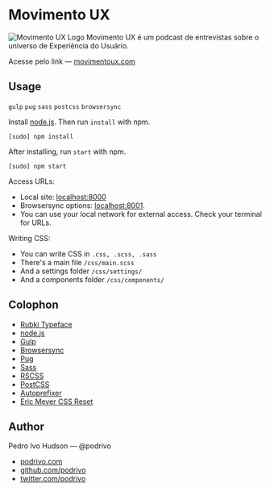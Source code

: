 # Movimento UX
![Movimento UX Logo](http://movimentoux.com/img/share.png)
Movimento UX é um podcast de entrevistas sobre o universo de Experiência do Usuário.

Acesse pelo link — [movimentoux.com](http://movimentoux.com/)


## Usage
`gulp` `pug` `sass` `postcss` `browsersync`

Install [node.js](https://nodejs.org/). Then run `install` with npm.

```
[sudo] npm install
```

After installing, run `start` with npm.

```
[sudo] npm start
```

Access URLs:
+ Local site: [localhost:8000](http://localhost:8000/)
+ Browsersync options: [localhost:8001](http://localhost:8001/).
+ You can use your local network for external access. Check your terminal for URLs.

Writing CSS:
+ You can write CSS in `.css, .scss, .sass`
+ There's a main file `/css/main.scss`
+ And a settings folder `/css/settings/`
+ And a components folder `/css/components/`

## Colophon
+ [Rubki Typeface](http://hubertfischer.com/work/type-rubik)
+ [node.js](https://nodejs.org/)
+ [Gulp](https://gulpjs.com/)
+ [Browsersync](https://browsersync.io/)
+ [Pug](https://pugjs.org/)
+ [Sass](http://sass-lang.com/)
+ [RSCSS](http://rscss.io/)
+ [PostCSS](http://postcss.org/)
+ [Autoprefixer](https://github.com/postcss/autoprefixer/)
+ [Eric Meyer CSS Reset](https://meyerweb.com/eric/tools/css/reset/)

## Author
Pedro Ivo Hudson — @podrivo

+ [podrivo.com](http://podrivo.com/)
+ [github.com/podrivo](http://github.com/podrivo/)
+ [twitter.com/podrivo](http://twitter.com/podrivo/)
